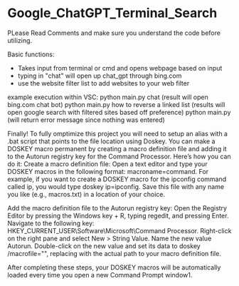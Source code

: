 # Google_ChatGPT_Terminal_Search
PLease Read Comments and make sure you understand the code before utilizing.

Basic functions:
- Takes input from terminal or cmd and opens webpage based on input
- typing in "chat" will open up chat_gpt through bing.com
- use the website filter list to add websites to your web filter

example execution within VSC: 
python main.py chat (result will open bing.com chat bot)
python main.py how to reverse a linked list (results will open google search with filtered sites based off preference)
python main.py (will return error message since nothing was entered)

Finally!
To fully omptimize this project you will need to setup an alias with a .bat script that points to the file location using Doskey.
You can make a DOSKEY macro permanent by creating a macro definition file and adding it to the Autorun registry key for the Command Processor. 
Here’s how you can do it:
Create a macro definition file: Open a text editor and type your DOSKEY macros in the following format: macroname=command. For example, if you want to create a DOSKEY macro for the ipconfig command called ip, you would type doskey ip=ipconfig. Save this file with any name you like (e.g., macros.txt) in a location of your choice.

Add the macro definition file to the Autorun registry key: Open the Registry Editor by pressing the Windows key + R, typing regedit, and pressing Enter. Navigate to the following key: HKEY_CURRENT_USER\Software\Microsoft\Command Processor. Right-click on the right pane and select New > String Value. Name the new value Autorun. Double-click on the new value and set its data to doskey /macrofile="<path to your macro definition file>", replacing <path to your macro definition file> with the actual path to your macro definition file.

After completing these steps, your DOSKEY macros will be automatically loaded every time you open a new Command Prompt window1.
